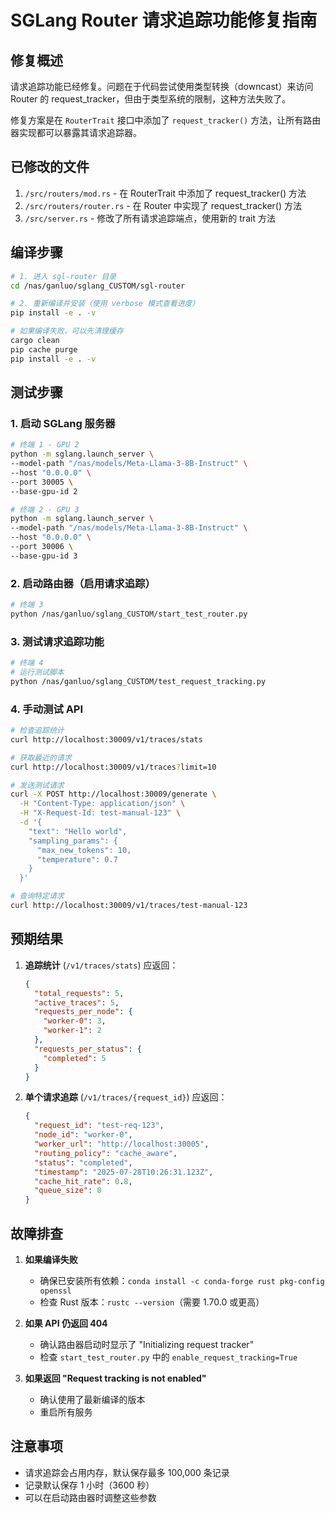 # SGLang Router 请求追踪功能修复指南

## 修复概述

请求追踪功能已经修复。问题在于代码尝试使用类型转换（downcast）来访问 Router 的 request_tracker，但由于类型系统的限制，这种方法失败了。

修复方案是在 `RouterTrait` 接口中添加了 `request_tracker()` 方法，让所有路由器实现都可以暴露其请求追踪器。

## 已修改的文件

1. `/src/routers/mod.rs` - 在 RouterTrait 中添加了 request_tracker() 方法
2. `/src/routers/router.rs` - 在 Router 中实现了 request_tracker() 方法
3. `/src/server.rs` - 修改了所有请求追踪端点，使用新的 trait 方法

## 编译步骤

```bash
# 1. 进入 sgl-router 目录
cd /nas/ganluo/sglang_CUSTOM/sgl-router

# 2. 重新编译并安装（使用 verbose 模式查看进度）
pip install -e . -v

# 如果编译失败，可以先清理缓存
cargo clean
pip cache purge
pip install -e . -v
```

## 测试步骤

### 1. 启动 SGLang 服务器

```bash
# 终端 1 - GPU 2
python -m sglang.launch_server \
--model-path "/nas/models/Meta-Llama-3-8B-Instruct" \
--host "0.0.0.0" \
--port 30005 \
--base-gpu-id 2

# 终端 2 - GPU 3
python -m sglang.launch_server \
--model-path "/nas/models/Meta-Llama-3-8B-Instruct" \
--host "0.0.0.0" \
--port 30006 \
--base-gpu-id 3
```

### 2. 启动路由器（启用请求追踪）

```bash
# 终端 3
python /nas/ganluo/sglang_CUSTOM/start_test_router.py
```

### 3. 测试请求追踪功能

```bash
# 终端 4
# 运行测试脚本
python /nas/ganluo/sglang_CUSTOM/test_request_tracking.py
```

### 4. 手动测试 API

```bash
# 检查追踪统计
curl http://localhost:30009/v1/traces/stats

# 获取最近的请求
curl http://localhost:30009/v1/traces?limit=10

# 发送测试请求
curl -X POST http://localhost:30009/generate \
  -H "Content-Type: application/json" \
  -H "X-Request-Id: test-manual-123" \
  -d '{
    "text": "Hello world",
    "sampling_params": {
      "max_new_tokens": 10,
      "temperature": 0.7
    }
  }'

# 查询特定请求
curl http://localhost:30009/v1/traces/test-manual-123
```

## 预期结果

1. **追踪统计** (`/v1/traces/stats`) 应返回：
   ```json
   {
     "total_requests": 5,
     "active_traces": 5,
     "requests_per_node": {
       "worker-0": 3,
       "worker-1": 2
     },
     "requests_per_status": {
       "completed": 5
     }
   }
   ```

2. **单个请求追踪** (`/v1/traces/{request_id}`) 应返回：
   ```json
   {
     "request_id": "test-req-123",
     "node_id": "worker-0",
     "worker_url": "http://localhost:30005",
     "routing_policy": "cache_aware",
     "status": "completed",
     "timestamp": "2025-07-28T10:26:31.123Z",
     "cache_hit_rate": 0.8,
     "queue_size": 0
   }
   ```

## 故障排查

1. **如果编译失败**
   - 确保已安装所有依赖：`conda install -c conda-forge rust pkg-config openssl`
   - 检查 Rust 版本：`rustc --version`（需要 1.70.0 或更高）

2. **如果 API 仍返回 404**
   - 确认路由器启动时显示了 "Initializing request tracker"
   - 检查 `start_test_router.py` 中的 `enable_request_tracking=True`

3. **如果返回 "Request tracking is not enabled"**
   - 确认使用了最新编译的版本
   - 重启所有服务

## 注意事项

- 请求追踪会占用内存，默认保存最多 100,000 条记录
- 记录默认保存 1 小时（3600 秒）
- 可以在启动路由器时调整这些参数